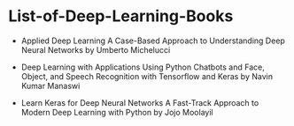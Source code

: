 # List-of-Deep-Learning-Books
 - Applied Deep Learning A Case-Based Approach to Understanding Deep Neural Networks by Umberto Michelucci

 - Deep Learning with Applications Using Python Chatbots and Face, Object, and Speech Recognition with Tensorflow and Keras by Navin Kumar Manaswi
 
 - Learn Keras for Deep Neural Networks A Fast-Track Approach to Modern Deep Learning with Python by Jojo Moolayil
